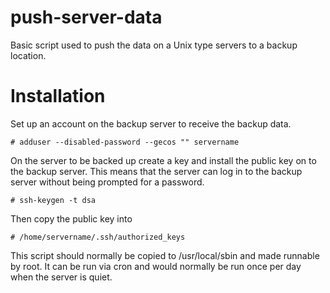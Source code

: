 push-server-data
================

Basic script used to push the data on a Unix type servers to a backup location.

Installation
============

Set up an account on the backup server to receive the backup data.

```
# adduser --disabled-password --gecos "" servername
```

On the server to be backed up create a key and install the public key on to the backup server.  This means that the server can log in to the backup server without being prompted for a password.

```
# ssh-keygen -t dsa
```

Then copy the public key into

```
# /home/servername/.ssh/authorized_keys

```


This script should normally be copied to /usr/local/sbin and made runnable by root.  It can be run via cron and would normally be run once per day when the server is quiet.


